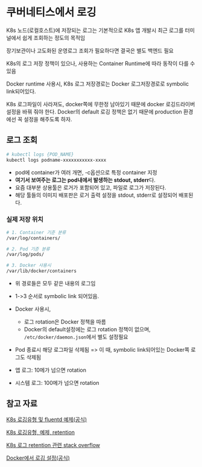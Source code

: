 # 쿠버네티스에서 로깅

K8s 노드(로컬호스트)에 저장되는 로그는 기본적으로 K8s 앱 개발시 최근 로그를 터미널에서 쉽게 조회하는 정도의 목적임

장기보관이나 고도화된 운영로그 조회가 필요하다면 결국은 별도 백엔드 필요

K8s의 로그 저장 정책이 있으나, 사용하는 Container Runtime에 따라 동작이 다를 수 있음

Docker runtime 사용시, K8s 로그 저장경로는 Docker 로그저장경로로 symbolic link되어있다.

K8s 로그파일이 사라져도, docker쪽에 무한정 남아있기 때문에 docker 로깅드라이버 설정을 바꿔 줘야 한다. Docker의 default 로깅 정책은 없기 때문에 production 환경에선 꼭 설정을 해주도록 하자.

## 로그 조회

```sh
# kubectl logs {POD_NAME}
kubectl logs podname-xxxxxxxxxxx-xxxx
```

- pod에 container가 여러 개면, -c옵션으로 특정 container 지정
- **여기서 보여주는 로그는 pod내에서 발생하는 stdout, stderr**다.
- 요즘 대부분 상용툴은 로거가 포함되어 있고, 파일로 로그가 저장된다.
- 해당 툴들의 이미지 배포판은 로거 출력 설정을 stdout, stderr로 설정되어 배포된다.

### 실제 저장 위치

```sh
# 1. Container 기준 분류
/var/log/containers/

# 2. Pod 기준 분류
/var/log/pods/

# 3. Docker 사용시
/var/lib/docker/containers
```

- 위 경로들은 모두 같은 내용의 로그임
- 1->3 순서로 symbolic link 되어있음.

- Docker 사용시,
  - 로그 rotation은 Docker 정책을 따름
  - Docker의 default설정에는 로그 rotation 정책이 없으며, `/etc/docker/daemon.json`에서 별도 설정필요

- Pod 종료시 해당 로그파일 삭제됨
  => 이 때, symbolic link되어있는 Docker쪽 로그도 삭제됨

- 앱 로그: 10메가 넘으면 rotation
- 시스템 로그: 100메가 넘으면 rotation

## 참고 자료

[K8s 로깅유형 및 fluentd 예제(공식)](https://kubernetes.io/docs/concepts/cluster-administration/logging/#logging-at-the-node-level)

[K8s 로깅유형, 예제, retention](https://unofficial-kubernetes.readthedocs.io/en/latest/concepts/cluster-administration/logging/)

[K8s 로그 retention 관련 stack overflow](https://stackoverflow.com/questions/71948846/kubernetes-pod-logs-retention)

[Docker에서 로깅 설정(공식)](https://docs.docker.com/config/containers/logging/configure/)

